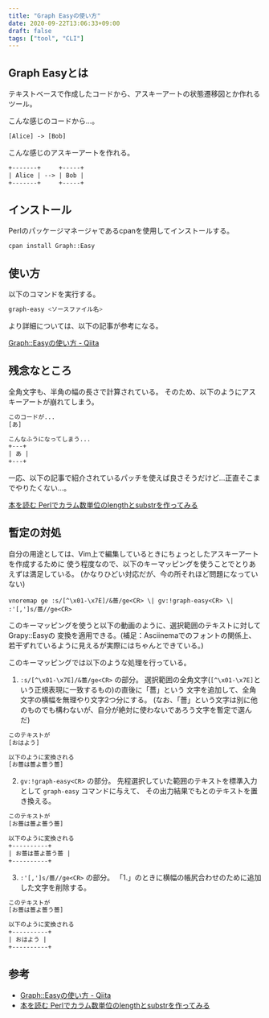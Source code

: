 ```yaml
---
title: "Graph Easyの使い方"
date: 2020-09-22T13:06:33+09:00
draft: false
tags: ["tool", "CLI"]
---
```


## Graph Easyとは

テキストベースで作成したコードから、アスキーアートの状態遷移図とか作れるツール。

こんな感じのコードから...。

```txt
[Alice] -> [Bob]
```

こんな感じのアスキーアートを作れる。

```txt
+-------+     +-----+
| Alice | --> | Bob |
+-------+     +-----+
```

## インストール

Perlのパッケージマネージャであるcpanを使用してインストールする。

```sh
cpan install Graph::Easy
```

## 使い方

以下のコマンドを実行する。

```sh
graph-easy <ソースファイル名>
```

より詳細については、以下の記事が参考になる。

[Graph::Easyの使い方 - Qiita](https://qiita.com/Takeru/items/772218255b9cd92fc05e)

## 残念なところ

全角文字も、半角の幅の長さで計算されている。
そのため、以下のようにアスキーアートが崩れてしまう。

```txt
このコードが...
[あ]

こんなふうになってしまう...
+---+
| あ |
+---+
```

一応、以下の記事で紹介されているパッチを使えば良さそうだけど...正直そこまでやりたくない...。

[本を読む Perlでカラム数単位のlengthとsubstrを作ってみる](http://emasaka.blog65.fc2.com/?m&no=504)

## 暫定の対処

自分の用途としては、Vim上で編集しているときにちょっとしたアスキーアートを作成するために
使う程度なので、以下のキーマッピングを使うことでとりあえずは満足している。
(かなりひどい対応だが、今の所それほど問題になっていない)

```vim
vnoremap ge :s/[^\x01-\x7E]/&薔/ge<CR> \| gv:!graph-easy<CR> \| :'[,']s/薔//ge<CR>
```

このキーマッピングを使うと以下の動画のように、選択範囲のテキストに対してGrapy::Easyの
変換を適用できる。(補足：Asciinemaでのフォントの関係上、若干ずれているように見えるが実際にはちゃんとできている。)

<script id="asciicast-hr6mq96Kg7i89UqlPAjAnFKqT" src="https://asciinema.org/a/hr6mq96Kg7i89UqlPAjAnFKqT.js" async></script>

このキーマッピングでは以下のような処理を行っている。

1. `:s/[^\x01-\x7E]/&薔/ge<CR>` の部分。
選択範囲の全角文字(`[^\x01-\x7E]`という正規表現に一致するもの)の直後に「薔」という
文字を追加して、全角文字の横幅を無理やり文字2つ分にする。
(なお、「薔」という文字は別に他のものでも構わないが、自分が絶対に使わないであろう文字を暫定で選んだ)

```txt
このテキストが
[おはよう]

以下のように変換される
[お薔は薔よ薔う薔]
```

2. `gv:!graph-easy<CR>` の部分。
先程選択していた範囲のテキストを標準入力として `graph-easy` コマンドに与えて、
その出力結果でもとのテキストを置き換える。

```txt
このテキストが
[お薔は薔よ薔う薔]

以下のように変換される
+----------+
| お薔は薔よ薔う薔 |
+----------+
```

3. `:'[,']s/薔//ge<CR>` の部分。
「1.」のときに横幅の帳尻合わせのために追加した文字を削除する。

```txt
このテキストが
[お薔は薔よ薔う薔]

以下のように変換される
+----------+
| おはよう |
+----------+
```

## 参考

* [Graph::Easyの使い方 - Qiita](https://qiita.com/Takeru/items/772218255b9cd92fc05e)
* [本を読む Perlでカラム数単位のlengthとsubstrを作ってみる](http://emasaka.blog65.fc2.com/?m&no=504)
